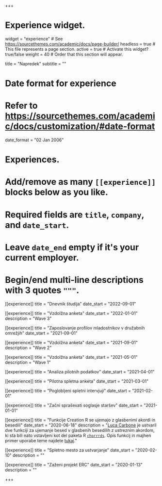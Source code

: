 +++
# Experience widget.
widget = "experience"  # See https://sourcethemes.com/academic/docs/page-builder/
headless = true  # This file represents a page section.
active = true  # Activate this widget? true/false
weight = 40  # Order that this section will appear.

title = "Napredek"
subtitle = ""

# Date format for experience
#   Refer to https://sourcethemes.com/academic/docs/customization/#date-format
date_format = "02 Jan 2006"

# Experiences.
#   Add/remove as many `[[experience]]` blocks below as you like.
#   Required fields are `title`, `company`, and `date_start`.
#   Leave `date_end` empty if it's your current employer.
#   Begin/end multi-line descriptions with 3 quotes `"""`.

[[experience]]
  title = "Dnevnik študija"
  date_start = "2022-09-01"
  
[[experience]]
  title = "Vzdolžna anketa"
  date_start = "2022-01-01"
  description = "Wave 3"

[[experience]]
  title = "Zaposlovanje profilov mladostnikov v družabnih omrežjih"
  date_start = "2021-09-01"

[[experience]]
  title = "Vzdolžna anketa"
  date_start = "2021-09-01"
  description = "Wave 2"

[[experience]]
  title = "Vzdolžna anketa"
  date_start = "2021-05-01"
  description = "Wave 1"

[[experience]]
  title = "Analiza pilotnih podatkov"
  date_start = "2021-04-01"

[[experience]]
  title = "Pilotna spletna anketa"
  date_start = "2021-03-01"

[[experience]]
  title = "Poglobljeni spletni intervjuji"
  date_start = "2021-02-01"

[[experience]]
  title = "Začni spraševati soglasje staršev"
  date_start = "2021-01-01"

[[experience]]
  title = "Funkcije Creation R se ujemajo z glasbenimi akordi in besedili"
  date_start = "2020-06-18"
  description = "[Luca Carbone](http://www.projectmimic.eu/authors/admin4/) je ustvaril dve funkciji za ujemanje besed v glasbenih besedilih z ustreznim akordom, ki sta bili nato vstavljeni kot del paketa R [`chorrrds`](https://github.com/r-music/chorrrds). Opis funkcij in majhen primer uporabe teme najdete [tukaj](https://www.lucacarbone.com/post/functions_chorrrds/functions_chorrrds/)."

[[experience]]
  title = "Spletno mesto za ustvarjanje"
  date_start = "2020-02-10"
  description = ""
  
[[experience]]
  title = "Zaženi projekt ERC"
  date_start = "2020-01-13"
  description = ""

+++